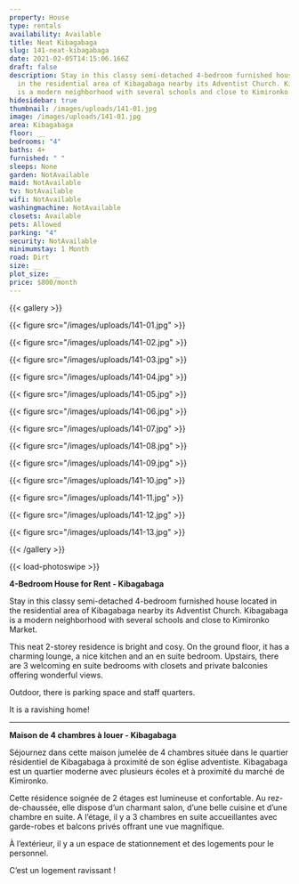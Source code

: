 ```yaml
---
property: House
type: rentals
availability: Available
title: Neat Kibagabaga
slug: 141-neat-kibagabaga
date: 2021-02-05T14:15:06.166Z
draft: false
description: Stay in this classy semi-detached 4-bedroom furnished house located
  in the residential area of Kibagabaga nearby its Adventist Church. Kibagabaga
  is a modern neighborhood with several schools and close to Kimironko Market.
hidesidebar: true
thumbnail: /images/uploads/141-01.jpg
image: /images/uploads/141-01.jpg
area: Kibagabaga
floor: __
bedrooms: "4"
baths: 4+
furnished: " "
sleeps: None
garden: NotAvailable
maid: NotAvailable
tv: NotAvailable
wifi: NotAvailable
washingmachine: NotAvailable
closets: Available
pets: Allowed
parking: "4"
security: NotAvailable
minimumstay: 1 Month
road: Dirt
size: __
plot_size: __
price: $800/month
---
```

{{< gallery >}}

{{< figure src="/images/uploads/141-01.jpg" >}}

{{< figure src="/images/uploads/141-02.jpg" >}}

{{< figure src="/images/uploads/141-03.jpg" >}}

{{< figure src="/images/uploads/141-04.jpg" >}}

{{< figure src="/images/uploads/141-05.jpg" >}}

{{< figure src="/images/uploads/141-06.jpg" >}}

{{< figure src="/images/uploads/141-07.jpg" >}}

{{< figure src="/images/uploads/141-08.jpg" >}}

{{< figure src="/images/uploads/141-09.jpg" >}}

{{< figure src="/images/uploads/141-10.jpg" >}}

{{< figure src="/images/uploads/141-11.jpg" >}}

{{< figure src="/images/uploads/141-12.jpg" >}}

{{< figure src="/images/uploads/141-13.jpg" >}}

{{< /gallery >}}

{{< load-photoswipe >}}

**4-Bedroom House for Rent - Kibagabaga**

Stay in this classy semi-detached 4-bedroom furnished house located in the residential area of Kibagabaga nearby its Adventist Church. Kibagabaga is a modern neighborhood with several schools and close to Kimironko Market.

This neat 2-storey residence is bright and cosy. On the ground floor, it has a charming lounge, a nice kitchen and an en suite bedroom. Upstairs, there are 3 welcoming en suite bedrooms with closets and private balconies offering wonderful views.

Outdoor, there is parking space and staff quarters.

It is a ravishing home!

---

**Maison de 4 chambres à louer - Kibagabaga**

Séjournez dans cette maison jumelée de 4 chambres située dans le quartier résidentiel de Kibagabaga à proximité de son église adventiste. Kibagabaga est un quartier moderne avec plusieurs écoles et à proximité du marché de Kimironko.

Cette résidence soignée de 2 étages est lumineuse et confortable. Au rez-de-chaussée, elle dispose d’un charmant salon, d’une belle cuisine et d’une chambre en suite. A l’étage, il y a 3 chambres en suite accueillantes avec garde-robes et balcons privés offrant une vue magnifique.

À l’extérieur, il y a un espace de stationnement et des logements pour le personnel.

C’est un logement ravissant !